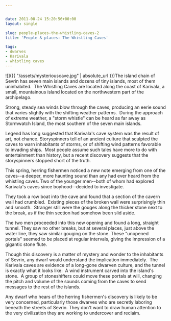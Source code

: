 ```yaml
---


date: 2011-08-24 15:20:56+00:00
layout: single

slug: people-places-the-whistling-caves-2
title: 'People & places: The Whistling Caves'

tags:
- dwarves
- Karivala
- whistling caves
---
```


![]({{ "/assets/mysteriouscave.jpg" | absolute_url }})The island chain of Sevrin has seven main islands and dozens of tiny islands, most of them uninhabited.  The Whistling Caves are located along the coast of Karivala, a small, mountainous island located on the northwestern part of the archipelago.

Strong, steady sea winds blow through the caves, producing an eerie sound that varies slightly with the shifting weather patterns.  During the approach of extreme weather, a "storm whistle" can be heard as far away as Stormwatch Island, the most southern of the seven main islands.

Legend has long suggested that Karivala's cave system was the result of art, not chance. Storyspinners tell of an ancient culture that sculpted the caves to warn inhabitants of storms, or of shifting wind patterns favorable to invading ships.  Most people assume such tales have more to do with entertainment than history, but a recent discovery suggests that the storyspinners stopped short of the truth.

This spring, herring fishermen noticed a new note emerging from one of the caves--a deeper, more haunting sound than any had ever heard from the whistling caves. Two of the younger men--both of whom had explored Karivala's caves since boyhood--decided to investigate.

They took a row boat into the cave and found that a section of the cavern wall had crumbled.  Existing pieces of the broken wall were surprisingly thin and smooth.  Stranger still were the gouges along the thicker stone next to the break, as if the thin section had somehow been slid aside.

The two men proceeded into this new opening and found a long, straight tunnel. They saw no other breaks, but at several places, just above the water line, they saw similar gouging on the stone. These "unopened portals" seemed to be placed at regular intervals, giving the impression of a gigantic stone flute.

Though this discovery is a matter of mystery and wonder to the inhabitants of Sevrin, any dwarf would understand the implication immediately.  The Karivala caves are evidence of a long-gone dwarven culture, and the tunnel is exactly what it looks like:  A wind instrument carved into the island's stone.  A group of stoneshifters could move these portals at will, changing the pitch and volume of the sounds coming from the caves to send messages to the rest of the islands.

Any dwarf who hears of the herring fishermen's discovery is likely to be very concerned, particularly those dwarves who are secretly laboring beneath the streets of Sevrin. They don't want to draw human attention to the very civilization they are working to undercover and reclaim.
